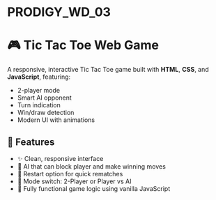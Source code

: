 # PRODIGY_WD_03
# 🎮 Tic Tac Toe Web Game

A responsive, interactive Tic Tac Toe game built with **HTML**, **CSS**, and **JavaScript**, featuring:
- 2-player mode
- Smart AI opponent
- Turn indication
- Win/draw detection
- Modern UI with animations

## 🧠 Features

- ✨ Clean, responsive interface
- 🎯 AI that can block player and make winning moves
- 🔁 Restart option for quick rematches
- 🔄 Mode switch: 2-Player or Player vs AI
- 🧩 Fully functional game logic using vanilla JavaScript
